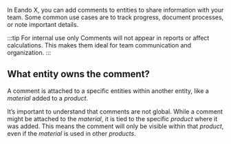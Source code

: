 In Eando X, you can add comments to entities to share information with your team. Some common use cases are to track progress, document processes, or note important details.

:::tip For internal use only
Comments will not appear in reports or affect calculations. This makes them ideal for team communication and organization.
:::

## What entity owns the comment?

A comment is attached to a specific entities within another entity, like a _material_ added to a _product_.

It’s important to understand that comments are not global. While a comment might be attached to the _material_, it is tied to the specific _product_ where it was added. This means the comment will only be visible within that _product_, even if the _material_ is used in other _products_.

